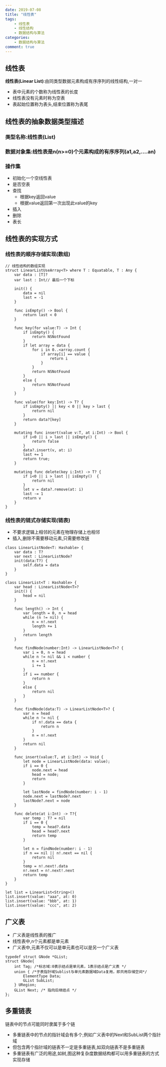 ```yaml
---
date: 2019-07-08
title: "线性表"
tags:
    - 线性表
    - 线性结构
    - 数据结构与算法
categories:
    - 数据结构与算法
comment: true
---
```


## 线性表
**线性表(Linear List)**:由同类型数据元素构成有序序列的线性结构,一对一

* 表中元素的个数称为线性表的长度
* 线性表没有元素时称为空表
* 表起始位置称为表头,结束位置称为表尾

## 线性表的抽象数据类型描述
### 类型名称:线性表(List)
### 数据对象集:线性表是n(n>=0)个元素构成的有序序列(a1,a2,....an)
### 操作集
* 初始化一个空线性表
* 是否空表
* 查找
    * 根据key返回value
    * 根据value返回第一次出现此value的key
* 插入
* 删除
* 表长

## 线性表的实现方式
### 线性表的顺序存储实现(数组)

```
// 线性结构的数组实现
struct LinearListUseArray<T> where T : Equatable, T : Any {
    var data : [T]?
    var last : Int// 最后一个下标
    
    init() {
        data = nil
        last = -1
    }
    
    func isEmpty() -> Bool {
        return last < 0
    }
    
    func key(for value:T) -> Int {
        if isEmpty() {
            return NSNotFound
        }
        if let array = data {
            for i in 0..<array.count {
                if array[i] == value {
                    return i
                }
            }
            return NSNotFound
        }
        else {
            return NSNotFound
        }
    }
    
    func value(for key:Int) -> T? {
        if isEmpty() || key < 0 || key > last {
            return nil
        }
        return data?[key]
    }
    
    mutating func insert(value v:T, at i:Int) -> Bool {
        if i<0 || i > last || isEmpty() {
            return false
        }
        data?.insert(v, at: i)
        last += 1
        return true;
    }
    
    mutating func delete(key i:Int) -> T? {
        if i<0 || i > last || isEmpty()  {
            return nil
        }
        let v = data?.remove(at: i)
        last -= 1
        return v
    }
}
```

### 线性表的链式存储实现(链表)
* 不要求逻辑上相邻的元素在物理存储上也相邻
* 插入,删除不需要移动元素,只需要修改链

```
class LinearListNode<T: Hashable> {
    var data : T?
    var next : LinearListNode?
    init(data:T?) {
        self.data = data
    }
}

class LinearList<T : Hashable> {
    var head : LinearListNode<T>?
    init() {
        head = nil
    }
    
    func length() -> Int {
        var length = 0, n = head
        while (n != nil) {
            n = n!.next
            length += 1
        }
        return length
    }
    
    func findNode(number:Int) -> LinearListNode<T>? {
        var i = 0, n = head
        while n != nil && i < number {
            n = n!.next
            i += 1
        }
        if i == number {
            return n
        }
        else {
            return nil
        }
    }
    
    func findNode(data:T) -> LinearListNode<T>? {
        var n = head
        while n != nil {
            if n!.data == data {
                return n
            }
            n = n!.next
        }
        return nil
    }
    
    func insert(value:T, at i:Int) -> Void {
        let node = LinearListNode(data: value);
        if i == 0 {
            node.next = head
            head = node;
            return
        }
        
        let lastNode = findNode(number: i - 1)
        node.next = lastNode?.next
        lastNode?.next = node
    }
    
    func delete(at i:Int) -> T?{
        var temp : T? = nil
        if i == 0 {
            temp = head?.data
            head = head?.next
            return temp
        }
        
        let n = findNode(number: i - 1)
        if n == nil || n!.next == nil {
            return nil
        }
        temp = n!.next!.data
        n!.next = n!.next!.next
        return temp
    }
}

let list = LinearList<String>()
list.insert(value: "aaa", at: 0)
list.insert(value: "bbb", at: 1)
list.insert(value: "ccc", at: 2)
```

## 广义表
* 广义表是线性表的推广
* 线性表中,n个元素都是单元素
* 广义表中,元素不仅可以是单元素也可以是另一个广义表

```
typedef struct GNode *GList; 
struct GNode{
    int Tag; /*标志域:0表示结点是单元素，1表示结点是广义表 */
    union { /*子表指针域Sublist与单元素数据域Data复用，即共用存储空间*/
        ElementType Data;
        GList SubList;
    } URegion;
    GList Next; /* 指向后继结点 */
};
```

## 多重链表
链表中的节点可能同时隶属于多个链

* 多重链表中的节点的指针域会有多个,例如广义表中的Next和SubList两个指针域
* 但包含两个指针域的链表不一定是多重链表,如双向链表不是多重链表
* 多重链表有广泛的用途,如树,图这种复杂度数据结构都可以用多重链表的方式实现存储

